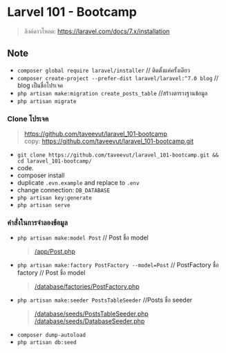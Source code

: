 # Larvel 101 - Bootcamp
> ลิงค์ดาวโหลด:  https://laravel.com/docs/7.x/installation
## Note
- `composer global require laravel/installer`  // ติดตั้งแค่ครั้งเดียว
- `composer create-project --prefer-dist laravel/laravel:^7.0 blog` // blog เป็นชื่อโปรเจค
- `php artisan make:migration create_posts_table` //สร้างตารางฐานข้อมูล
- `php artisan migrate`

### Clone โปรเจค
> https://github.com/taveevut/laravel_101-bootcamp<br/>
> copy: https://github.com/taveevut/laravel_101-bootcamp.git


- `git clone https://github.com/taveevut/laravel_101-bootcamp.git && cd laravel_101-bootcamp/`
- code.
- composer install
- duplicate `.evn.example` and replace to `.env`
- change connection: `DB_DATABASE`
- `php artisan key:generate`
- `php artisan serve`

### คำสั่งในการจำลองข้อมูล
- `php artisan make:model Post` // Post ชื่อ model
    > [/app/Post.php](/app/Post.php)
- `php artisan make:factory PostFactory --model=Post` // PostFactory ชื่อ factory // Post ชื่อ model 
    > [/database/factories/PostFactory.php](/database/factories/PostFactory.php)
- `php artisan make:seeder PostsTableSeeder` //Posts ชื่อ seeder
    > [/database/seeds/PostsTableSeeder.php](/database/seeds/PostsTableSeeder.php) <br/>
    > [/database/seeds/DatabaseSeeder.php](/database/seeds/DatabaseSeeder.php)
- `composer dump-autoload`
- `php artisan db:seed`
